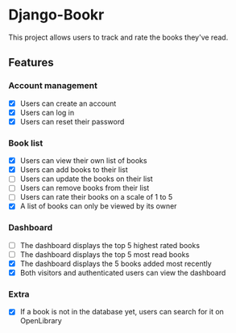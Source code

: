 # Django-Bookr

This project allows users to track and rate the books they've read.

## Features

### Account management

* [x] Users can create an account
* [x] Users can log in
* [x] Users can reset their password

### Book list

* [x] Users can view their own list of books
* [x] Users can add books to their list
* [ ] Users can update the books on their list
* [ ] Users can remove books from their list
* [ ] Users can rate their books on a scale of 1 to 5
* [x] A list of books can only be viewed by its owner

### Dashboard

* [ ] The dashboard displays the top 5 highest rated books
* [ ] The dashboard displays the top 5 most read books
* [x] The dashboard displays the 5 books added most recently
* [x] Both visitors and authenticated users can view the dashboard

### Extra

* [x] If a book is not in the database yet, users can search for it on OpenLibrary
